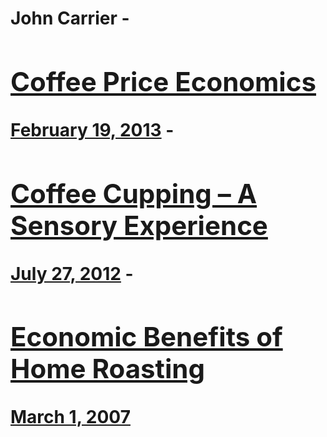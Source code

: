 # John Carrier - [<h2>Coffee Price Economics</h2>February 19, 2013](https://ineedcoffee.com/coffee-price-economics/) - [<h2>Coffee Cupping – A Sensory Experience</h2>July 27, 2012](https://ineedcoffee.com/coffee-cupping-a-sensory-experience/) - [<h2>Economic Benefits of Home Roasting</h2>March 1, 2007](https://ineedcoffee.com/economic-benefits-of-home-roasting/)